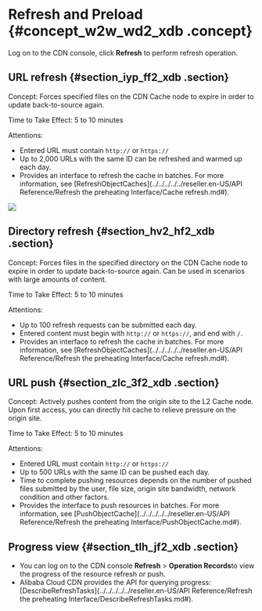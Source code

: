 # Refresh and Preload {#concept_w2w_wd2_xdb .concept}

Log on to the CDN console, click **Refresh** to perform refresh operation.

## URL refresh {#section_iyp_ff2_xdb .section}

Concept: Forces specified files on the CDN Cache node to expire in order to update back-to-source again.

Time to Take Effect: 5 to 10 minutes

Attentions:

-   Entered URL must contain `http://` or `https://`
-   Up to 2,000 URLs with the same ID can be refreshed and warmed up each day.
-   Provides an interface to refresh the cache in batches. For more information, see [RefreshObjectCaches](../../../../../reseller.en-US/API Reference/Refresh the preheating Interface/Cache refresh.md#).

![](http://static-aliyun-doc.oss-cn-hangzhou.aliyuncs.com/assets/img/5168/15482973983428_en-US.png)

## Directory refresh {#section_hv2_hf2_xdb .section}

Concept: Forces files in the specified directory on the CDN Cache node to expire in order to update back-to-source again. Can be used in scenarios with large amounts of content.

Time to Take Effect: 5 to 10 minutes

Attentions:

-   Up to 100 refresh requests can be submitted each day.
-   Entered content must begin with `http://` or `https://`, and end with `/`.
-   Provides an interface to refresh the cache in batches. For more information, see [RefreshObjectCaches](../../../../../reseller.en-US/API Reference/Refresh the preheating Interface/Cache refresh.md#).

## URL push {#section_zlc_3f2_xdb .section}

Concept: Actively pushes content from the origin site to the L2 Cache node. Upon first access, you can directly hit cache to relieve pressure on the origin site.

Time to Take Effect: 5 to 10 minutes

Attentions:

-   Entered URL must contain `http://` or `https://`
-   Up to 500 URLs with the same ID can be pushed each day.
-   Time to complete pushing resources depends on the number of pushed files submitted by the user, file size, origin site bandwidth, network condition and other factors.
-   Provides the interface to push resources in batches. For more information, see [PushObjectCache](../../../../../reseller.en-US/API Reference/Refresh the preheating Interface/PushObjectCache.md#).

## Progress view {#section_tlh_jf2_xdb .section}

-   You can log on to the CDN console **Refresh** \> **Operation Records**to view the progress of the resource refresh or push.
-   Alibaba Cloud CDN provides the API for querying progress: [DescribeRefreshTasks](../../../../../reseller.en-US/API Reference/Refresh the preheating Interface/DescribeRefreshTasks.md#).


